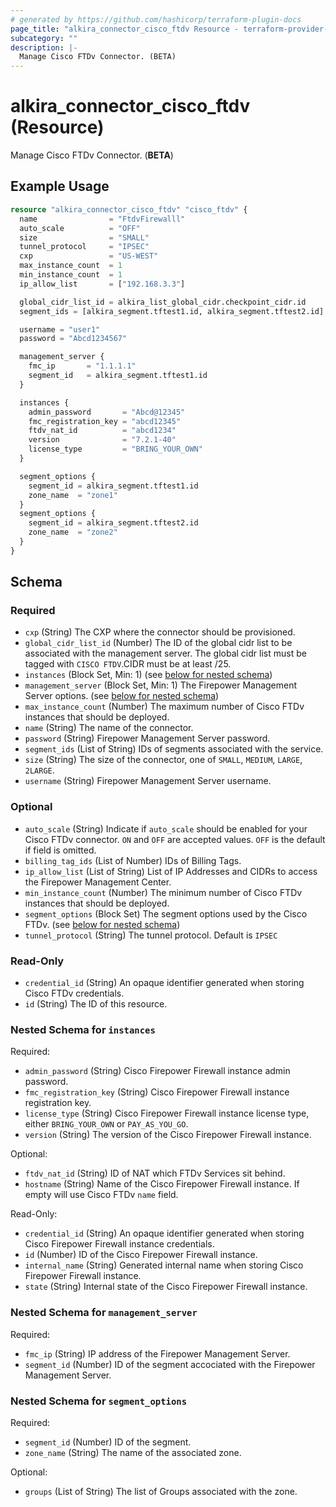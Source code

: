 ```yaml
---
# generated by https://github.com/hashicorp/terraform-plugin-docs
page_title: "alkira_connector_cisco_ftdv Resource - terraform-provider-alkira"
subcategory: ""
description: |-
  Manage Cisco FTDv Connector. (BETA)
---
```


# alkira_connector_cisco_ftdv (Resource)

Manage Cisco FTDv Connector. (**BETA**)

## Example Usage

```terraform
resource "alkira_connector_cisco_ftdv" "cisco_ftdv" {
  name                = "FtdvFirewalll"
  auto_scale          = "OFF"
  size                = "SMALL"
  tunnel_protocol     = "IPSEC"
  cxp                 = "US-WEST"
  max_instance_count  = 1
  min_instance_count  = 1
  ip_allow_list       = ["192.168.3.3"]

  global_cidr_list_id = alkira_list_global_cidr.checkpoint_cidr.id
  segment_ids = [alkira_segment.tftest1.id, alkira_segment.tftest2.id]

  username = "user1"
  password = "Abcd1234567"

  management_server {
    fmc_ip       = "1.1.1.1"
    segment_id   = alkira_segment.tftest1.id
  }

  instances {
    admin_password       = "Abcd@12345"
    fmc_registration_key = "abcd12345"
    ftdv_nat_id          = "abcd1234"
    version              = "7.2.1-40"
    license_type         = "BRING_YOUR_OWN"
  }

  segment_options {
    segment_id = alkira_segment.tftest1.id
    zone_name  = "zone1"
  }
  segment_options {
    segment_id = alkira_segment.tftest2.id
    zone_name  = "zone2"
  }
}
```

<!-- schema generated by tfplugindocs -->
## Schema

### Required

- `cxp` (String) The CXP where the connector should be provisioned.
- `global_cidr_list_id` (Number) The ID of the global cidr list to be associated with the management server. The global cidr list must be tagged with `CISCO FTDV`.CIDR must be at least /25.
- `instances` (Block Set, Min: 1) (see [below for nested schema](#nestedblock--instances))
- `management_server` (Block Set, Min: 1) The Firepower Management Server options. (see [below for nested schema](#nestedblock--management_server))
- `max_instance_count` (Number) The maximum number of Cisco FTDv instances that should be deployed.
- `name` (String) The name of the connector.
- `password` (String) Firepower Management Server password.
- `segment_ids` (List of String) IDs of segments associated with the service.
- `size` (String) The size of the connector, one of `SMALL`, `MEDIUM`, `LARGE`, `2LARGE`.
- `username` (String) Firepower Management Server username.

### Optional

- `auto_scale` (String) Indicate if `auto_scale` should be enabled for your Cisco FTDv connector. `ON` and `OFF` are accepted values. `OFF` is the default if field is omitted.
- `billing_tag_ids` (List of Number) IDs of Billing Tags.
- `ip_allow_list` (List of String) List of IP Addresses and CIDRs to access the Firepower Management Center.
- `min_instance_count` (Number) The minimum number of Cisco FTDv instances that should be deployed.
- `segment_options` (Block Set) The segment options used by the Cisco FTDv. (see [below for nested schema](#nestedblock--segment_options))
- `tunnel_protocol` (String) The tunnel protocol. Default is `IPSEC`

### Read-Only

- `credential_id` (String) An opaque identifier generated when storing Cisco FTDv credentials.
- `id` (String) The ID of this resource.

<a id="nestedblock--instances"></a>
### Nested Schema for `instances`

Required:

- `admin_password` (String) Cisco Firepower Firewall instance admin password.
- `fmc_registration_key` (String) Cisco Firepower Firewall instance registration key.
- `license_type` (String) Cisco Firepower Firewall instance license type, either `BRING_YOUR_OWN` or `PAY_AS_YOU_GO`.
- `version` (String) The version of the Cisco Firepower Firewall instance.

Optional:

- `ftdv_nat_id` (String) ID of NAT which FTDv Services sit behind.
- `hostname` (String) Name of the Cisco Firepower Firewall instance. If empty will use Cisco FTDv `name` field.

Read-Only:

- `credential_id` (String) An opaque identifier generated when storing Cisco Firepower Firewall instance credentials.
- `id` (Number) ID of the Cisco Firepower Firewall instance.
- `internal_name` (String) Generated internal name when storing Cisco Firepower Firewall instance.
- `state` (String) Internal state of the Cisco Firepower Firewall instance.


<a id="nestedblock--management_server"></a>
### Nested Schema for `management_server`

Required:

- `fmc_ip` (String) IP address of the Firepower Management Server.
- `segment_id` (Number) ID of the segment accociated with the Firepower Management Server.


<a id="nestedblock--segment_options"></a>
### Nested Schema for `segment_options`

Required:

- `segment_id` (Number) ID of the segment.
- `zone_name` (String) The name of the associated zone.

Optional:

- `groups` (List of String) The list of Groups associated with the zone.


